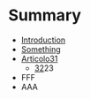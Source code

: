 # Summary

* [Introduction](README.md)
* [Something](Chapter1//something.md)
* [Articolo31](articolo31.md)
    * [32](23.md)23
* FFF
* AAA


